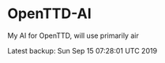 # OpenTTD-AI
My AI for OpenTTD, will use primarily air

Latest backup: Sun Sep 15 07:28:01 UTC 2019
